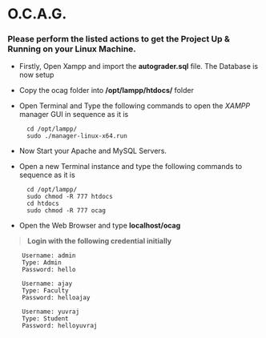 # O.C.A.G.

### Please perform the listed actions to get the Project Up & Running on your Linux Machine.


- Firstly, Open Xampp and import the **autograder.sql** file. The Database is now setup
- Copy the ocag folder into **/opt/lampp/htdocs/** folder
- Open Terminal and Type the following commands to open the _XAMPP_ manager GUI in sequence as it is

		cd /opt/lampp/
        sudo ./manager-linux-x64.run
	
- Now Start your Apache and MySQL Servers.
- Open a new Terminal instance and type the following commands to sequence as it is
		
        cd /opt/lampp/
		sudo chmod -R 777 htdocs
		cd htdocs
		sudo chmod -R 777 ocag
        
- Open the Web Browser and type **localhost/ocag**

> **Login with the following credential initially**

		Username: admin
		Type: Admin
		Password: hello

		Username: ajay
		Type: Faculty
		Password: helloajay

		Username: yuvraj
		Type: Student
		Password: helloyuvraj
